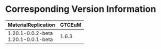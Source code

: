 # Corresponding Version Information
| MaterialReplication                      | GTCEuM |
|------------------------------------------|--------|
| 1.20.1-0.0.2-beta <br> 1.20.1-0.0.1-beta | 1.6.3  |